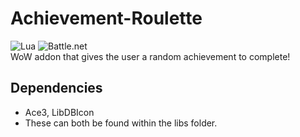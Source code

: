 # Achievement-Roulette
![Lua](https://img.shields.io/badge/lua-%232C2D72.svg?style=for-the-badge&logo=lua&logoColor=white) ![Battle.net](https://img.shields.io/badge/battle.net-%2300AEFF.svg?style=for-the-badge&logo=battle.net&logoColor=white) \
WoW addon that gives the user a random achievement to complete!

## Dependencies
-   Ace3, LibDBIcon
-   These can both be found within the libs folder.